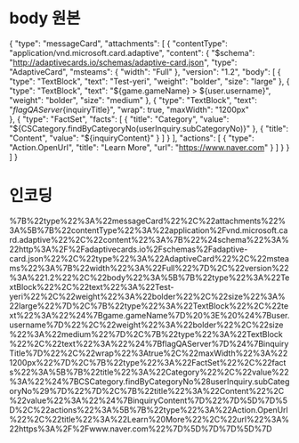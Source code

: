 # body 원본
{
  "type": "messageCard", 
  "attachments": [
    {
      "contentType": "application/vnd.microsoft.card.adaptive",
      "content": {
        "$schema": "http://adaptivecards.io/schemas/adaptive-card.json",
        "type": "AdaptiveCard",
        "msteams": {
            "width": "Full"
        },
        "version": "1.2",
        "body": [
          {
            "type": "TextBlock",
            "text": "Test-yeri",
            "weight": "bolder",
            "size": "large"
          },
          {
            "type": "TextBlock",
            "text": "${game.gameName} > ${user.username}",
            "weight": "bolder",
            "size": "medium"
          },
          {
            "type": "TextBlock",
            "text": "${flagQAServer}${inquiryTitle}",
            "wrap": true,
            "maxWidth": "1200px"  
          },
          {
            "type": "FactSet",
            "facts": [
              {
                "title": "Category",
                "value": "${CSCategory.findByCategoryNo(userInquiry.subCategoryNo)}"
              },
              {
                "title": "Content",
                "value": "${inquiryContent}"
              }
            ]
          }
        ],
        "actions": [
          {
            "type": "Action.OpenUrl",
            "title": "Learn More",
            "url": "https://www.naver.com"
          }
        ]
      }
    }
  ]
}



# 인코딩
%7B%22type%22%3A%22messageCard%22%2C%22attachments%22%3A%5B%7B%22contentType%22%3A%22application%2Fvnd.microsoft.card.adaptive%22%2C%22content%22%3A%7B%22%24schema%22%3A%22http%3A%2F%2Fadaptivecards.io%2Fschemas%2Fadaptive-card.json%22%2C%22type%22%3A%22AdaptiveCard%22%2C%22msteams%22%3A%7B%22width%22%3A%22Full%22%7D%2C%22version%22%3A%221.2%22%2C%22body%22%3A%5B%7B%22type%22%3A%22TextBlock%22%2C%22text%22%3A%22Test-yeri%22%2C%22weight%22%3A%22bolder%22%2C%22size%22%3A%22large%22%7D%2C%7B%22type%22%3A%22TextBlock%22%2C%22text%22%3A%22%24%7Bgame.gameName%7D%20%3E%20%24%7Buser.username%7D%22%2C%22weight%22%3A%22bolder%22%2C%22size%22%3A%22medium%22%7D%2C%7B%22type%22%3A%22TextBlock%22%2C%22text%22%3A%22%24%7BflagQAServer%7D%24%7BinquiryTitle%7D%22%2C%22wrap%22%3Atrue%2C%22maxWidth%22%3A%221200px%22%7D%2C%7B%22type%22%3A%22FactSet%22%2C%22facts%22%3A%5B%7B%22title%22%3A%22Category%22%2C%22value%22%3A%22%24%7BCSCategory.findByCategoryNo%28userInquiry.subCategoryNo%29%7D%22%7D%2C%7B%22title%22%3A%22Content%22%2C%22value%22%3A%22%24%7BinquiryContent%7D%22%7D%5D%7D%5D%2C%22actions%22%3A%5B%7B%22type%22%3A%22Action.OpenUrl%22%2C%22title%22%3A%22Learn%20More%22%2C%22url%22%3A%22https%3A%2F%2Fwww.naver.com%22%7D%5D%7D%7D%5D%7D